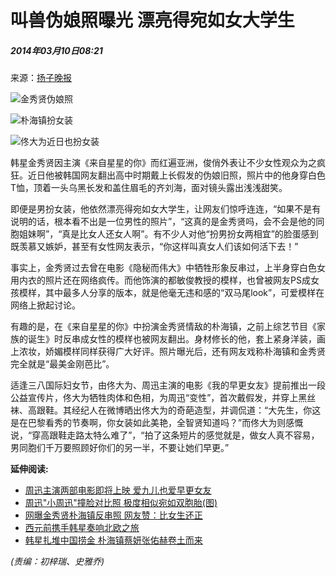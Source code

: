 # 叫兽伪娘照曝光 漂亮得宛如女大学生

##### 2014年03月10日08:21  
来源：[扬子晚报](http://www.chinanews.com/yl/2014/03-10/5928648.shtml)

![金秀贤伪娘照](http://www.people.com.cn/mediafile/pic/20140310/66/7162400364183930922.jpg)

![朴海镇扮女装](http://www.people.com.cn/mediafile/pic/20140310/52/4844109500772927324.jpg)

![佟大为近日也扮女装](http://www.people.com.cn/mediafile/pic/20140310/26/17012097628237908466.jpg)

韩星金秀贤因主演《来自星星的你》而红遍亚洲，俊俏外表让不少女性观众为之疯狂。近日他被韩国网友翻出高中时期戴上长假发的伪娘旧照，照片中的他身穿白色T恤，顶着一头乌黑长发和盖住眉毛的齐刘海，面对镜头露出浅浅甜笑。

即便是男扮女装，他依然漂亮得宛如女大学生，让网友们惊呼连连，“如果不是有说明的话，根本看不出是一位男性的照片”，“这真的是金秀贤吗，会不会是他的同胞姐妹啊”，“真是比女人还女人啊”。有不少人对他“扮男扮女两相宜”的脸蛋感到既羡慕又嫉妒，甚至有女性网友表示，“你这样叫真女人们该如何活下去！”

事实上，金秀贤过去曾在电影《隐秘而伟大》中牺牲形象反串过，上半身穿白色女用内衣的照片还在网络疯传。而他饰演的都敏俊教授的模样，也曾被网友PS成女孩模样，其中最多人分享的版本，就是他毫无违和感的“双马尾look”，可爱模样在网络上掀起讨论。

有趣的是，在《来自星星的你》中扮演金秀贤情敌的朴海镇，之前上综艺节目《家族的诞生》时反串成女性的模样也被网友翻出。身材修长的他，套上紧身洋装，画上浓妆，娇媚模样同样获得广大好评。照片曝光后，还有网友戏称朴海镇和金秀贤完全就是“最美金刚芭比”。

适逢三八国际妇女节，由佟大为、周迅主演的电影《我的早更女友》提前推出一段公益宣传片，佟大为牺牲肉体和色相，为周迅“变性”，首次戴假发，并穿上黑丝袜、高跟鞋。其经纪人在微博晒出佟大为的奇葩造型，并调侃道：“大先生，你这是在巴黎看秀的节奏啊，你女装如此美艳，全智贤知道吗？”而佟大为则感慨说，“穿高跟鞋走路太特么难了”，“拍了这条短片的感觉就是，做女人真不容易，男同胞们千万要照顾好你们的另一半，不要让她们早更。”

**延伸阅读:**

- [周迅主演两部电影即将上映 爱九儿也爱早更女友](http://media.people.com.cn/n/2014/1117/c40606-26036090.html)
- [周迅"小周迅"撞脸对比照 极度相似宛如双胞胎(图)](http://tw.people.com.cn/n/2014/1023/c104510-25894165.html)
- [网曝金秀贤朴海镇反串照 网友赞：比女生还正](http://ent.people.com.cn/n/2014/0307/c1012-24565107.html)
- [西元前携手韩星奏响北欧之旅](http://finance.people.com.cn/n/2013/0225/c70846-20588149.html)
- [韩星扎堆中国捞金 朴海镇蔡妍张佑赫卷土而来](http://ent.people.com.cn/GB/16959908.html)

_(责编：初梓瑞、史雅乔)_
